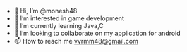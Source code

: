 - 👋 Hi, I’m @monesh48
- 👀 I’m interested in game development
- 🌱 I’m currently learning Java,C
- 💞️ I’m looking to collaborate on my application for android
- 📫 How to reach me vvrmm48@gmail.com


<!---
monesh48/monesh48 is a ✨ special ✨ repository because its `README.md` (this file) appears on your GitHub profile.
You can click the Preview link to take a look at your changes.
--->

